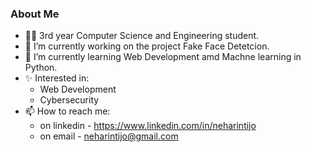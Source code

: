 ### About Me

- 👩‍💻 3rd year Computer Science and Engineering student.
- 🔭 I’m currently working on the project Fake Face Detetcion.
- 🌱 I’m currently learning Web Development amd Machne learning in Python.
- ✨ Interested in:
    - Web Development
    - Cybersecurity 
- 📫 How to reach me:
    - on linkedin - https://www.linkedin.com/in/neharintijo
    - on email - neharintijo@gmail.com
<!--
**Neharin-tijo/Neharin-tijo** is a ✨ _special_ ✨ repository because its `README.md` (this file) appears on your GitHub profile.

Here are some ideas to get you started:
### Hi there 👋

- 🔭 I’m currently working on the project Fake Face Detetcion.
- 🌱 I’m currently learning Web Development amd Machne learning in Python.
- 📫 How to reach me:
      on linkedin - https://www.linkedin.com/in/neharintijo
      on email - neharintijo@gmail.com
-->
